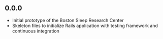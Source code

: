 ## 0.0.0

- Initial prototype of the Boston Sleep Research Center
- Skeleton files to initialize Rails application with testing framework and continuous integration
